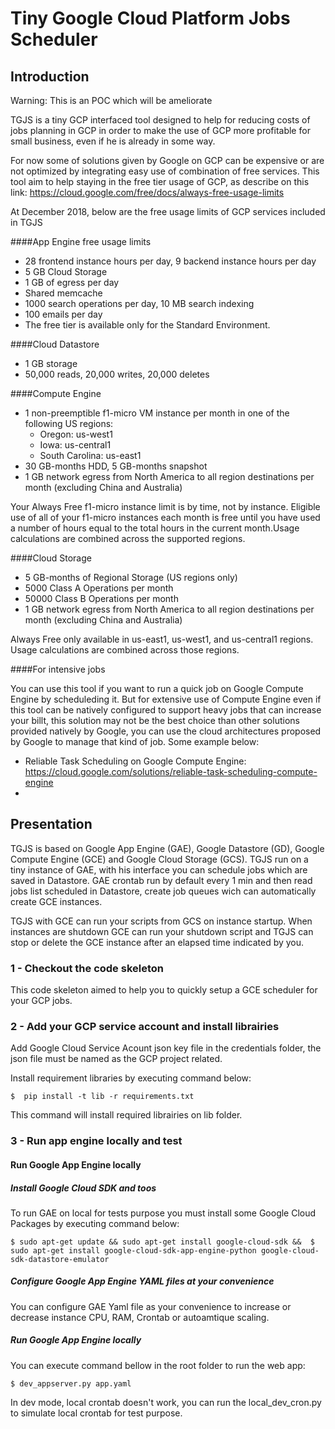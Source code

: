 # Tiny Google Cloud Platform Jobs Scheduler

## Introduction 

Warning: This is an POC which will be ameliorate

TGJS is a tiny GCP interfaced tool designed to help for reducing  costs of jobs planning in GCP in order to make the use of GCP more profitable for small business, even if he is already in some way.

For now some of solutions given by Google on GCP can be expensive or are not optimized by integrating easy use of combination of free services. This tool aim to help staying in the free tier usage of GCP,  as describe on this link: https://cloud.google.com/free/docs/always-free-usage-limits

At December 2018, below are the free usage limits of GCP services included in TGJS

####App Engine free usage limits

- 28 frontend instance hours per day, 9 backend instance hours per day
- 5 GB Cloud Storage
- 1 GB of egress per day
- Shared memcache
- 1000 search operations per day, 10 MB search indexing
- 100 emails per day
- The free tier is available only for the Standard Environment.

####Cloud Datastore

- 1 GB storage
- 50,000 reads, 20,000 writes, 20,000 deletes

####Compute Engine

- 1 non-preemptible f1-micro VM instance per month in one of the following US regions:
    - Oregon: us-west1
    - Iowa: us-central1
    - South Carolina: us-east1
- 30 GB-months HDD, 5 GB-months snapshot
- 1 GB network egress from North America to all region destinations per month (excluding China and Australia)

Your Always Free f1-micro instance limit is by time, not by instance. Eligible use of all of your f1-micro instances each month is free until you have used a number of hours equal to the total hours in the current month.Usage calculations are combined across the supported regions.

####Cloud Storage

- 5 GB-months of Regional Storage (US regions only)
- 5000 Class A Operations per month
- 50000 Class B Operations per month
- 1 GB network egress from North America to all region destinations per month (excluding China and Australia)

Always Free only available in us-east1, us-west1, and us-central1 regions. Usage calculations are combined across those regions.

####For intensive jobs 

You can use this tool if you want to run a quick job on Google Compute Engine by scheduleding it. But for extensive use of Compute Engine even if this tool can be natively configured to support heavy jobs that can increase your billt, this solution may not be the best choice than other solutions provided natively by Google, you can use the cloud architectures proposed by Google to manage that kind of job. Some example below:
- Reliable Task Scheduling on Google Compute Engine: https://cloud.google.com/solutions/reliable-task-scheduling-compute-engine
- 



## Presentation 

TGJS is based on Google App Engine (GAE), Google Datastore (GD), Google Compute Engine (GCE) and Google Cloud Storage (GCS). TGJS run on a tiny instance of GAE, with his interface you can schedule jobs which are saved in Datastore. GAE crontab run by default every 1 min and then read jobs list scheduled in Datastore, create job queues wich can automatically create GCE instances.

TGJS with GCE can run your scripts from GCS on instance startup. When instances are shutdown GCE can run your shutdown script and TGJS can  stop or delete the GCE instance after an elapsed time indicated by you.

### 1 - Checkout the code skeleton

This code skeleton aimed to help you to quickly setup a GCE scheduler for your GCP jobs.

### 2 - Add your GCP service account and install librairies

Add Google Cloud Service Acount json key file in the credentials folder, the json file must be named as the GCP project related.

Install requirement libraries by executing command below:

```
$  pip install -t lib -r requirements.txt
```

This command will install required librairies on lib folder.

### 3 - Run app engine locally and test

#### Run Google App Engine locally

##### Install Google Cloud SDK and toos

To run GAE on local for tests purpose you must install some Google Cloud Packages by executing command below:

```
$ sudo apt-get update && sudo apt-get install google-cloud-sdk &&  $ sudo apt-get install google-cloud-sdk-app-engine-python google-cloud-sdk-datastore-emulator 
```

##### Configure Google App Engine YAML files at your convenience

You can configure GAE Yaml file as your convenience to increase or decrease instance CPU, RAM, Crontab or autoamtique scaling.

##### Run Google App Engine locally

You can execute command bellow in the root folder to run the web app:

```
$ dev_appserver.py app.yaml 
```

In dev mode, local crontab doesn't work, you can run the local_dev_cron.py to simulate local crontab for test purpose.






